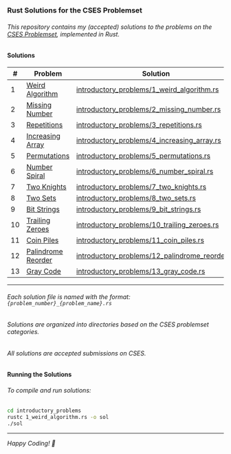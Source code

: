 ### Rust Solutions for the CSES Problemset

###### This repository contains my (accepted) solutions to the problems on the [CSES Problemset](https://cses.fi), implemented in Rust.

#### Solutions

| # | Problem | Solution |
|---|---|---|
| 1 | [Weird Algorithm](https://cses.fi/problemset/task/1068) | [introductory_problems/1_weird_algorithm.rs](./introductory_problems/1_weird_algorithm.rs) |
| 2 | [Missing Number](https://cses.fi/problemset/task/1083) | [introductory_problems/2_missing_number.rs](./introductory_problems/2_missing_number.rs) |
| 3 | [Repetitions](https://cses.fi/problemset/task/1069) | [introductory_problems/3_repetitions.rs](./introductory_problems/3_repetitions.rs) |
| 4 | [Increasing Array](https://cses.fi/problemset/task/1094) | [introductory_problems/4_increasing_array.rs](./introductory_problems/4_increasing_array.rs) |
| 5 | [Permutations](https://cses.fi/problemset/task/1070) | [introductory_problems/5_permutations.rs](./introductory_problems/5_permutations.rs) |
| 6 | [Number Spiral](https://cses.fi/problemset/task/1071) | [introductory_problems/6_number_spiral.rs](./introductory_problems/6_number_spiral.rs) |
| 7 | [Two Knights](https://cses.fi/problemset/task/1072) | [introductory_problems/7_two_knights.rs](./introductory_problems/7_two_knights.rs) |
| 8 | [Two Sets](https://cses.fi/problemset/task/1092) | [introductory_problems/8_two_sets.rs](./introductory_problems/8_two_sets.rs) |
| 9 | [Bit Strings](https://cses.fi/problemset/task/1617) | [introductory_problems/9_bit_strings.rs](./introductory_problems/9_bit_strings.rs) |
| 10 | [Trailing Zeroes](https://cses.fi/problemset/task/1618) | [introductory_problems/10_trailing_zeroes.rs](./introductory_problems/10_trailing_zeroes.rs) |
| 11 | [Coin Piles](https://cses.fi/problemset/task/1754) | [introductory_problems/11_coin_piles.rs](./introductory_problems/11_coin_piles.rs) |
| 12 | [Palindrome Reorder](https://cses.fi/problemset/task/1755) | [introductory_problems/12_palindrome_reorder.rs](./introductory_problems/12_palindrome_reorder.rs) |
| 13 | [Gray Code](https://cses.fi/problemset/task/2205) | [introductory_problems/13_gray_code.rs](./introductory_problems/13_gray_code.rs) |

---

###### Each solution file is named with the format: `{problem_number}_{problem_name}.rs`
###### Solutions are organized into directories based on the CSES problemset categories.
###### All solutions are accepted submissions on CSES.

#### Running the Solutions

###### To compile and run solutions:

```bash
cd introductory_problems
rustc 1_weird_algorithm.rs -o sol
./sol
```

---

*Happy Coding! 🦀*